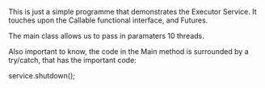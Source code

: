 This is just a simple programme that demonstrates the Executor Service.
It touches upon the Callable functional interface, and Futures.

The main class allows us to pass in paramaters 10 threads.

Also important to know, the code in the Main method is surrounded by a try/catch, that has the important code:

service.shutdown();